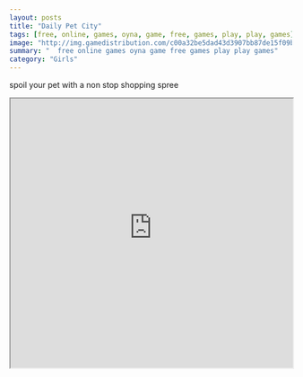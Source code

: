 ```yaml
---
layout: posts
title: "Daily Pet City"
tags: [free, online, games, oyna, game, free, games, play, play, games]
image: "http://img.gamedistribution.com/c00a32be5dad43d3907bb87de15f09bd.jpg"
summary: "  free online games oyna game free games play play games"
category: "Girls"
---
```


spoil your pet with a non stop shopping spree

<iframe width="100%" height="480px;" src="http://flash.gamedistribution.com?game=c00a32be5dad43d3907bb87de15f09bd"></iframe>
